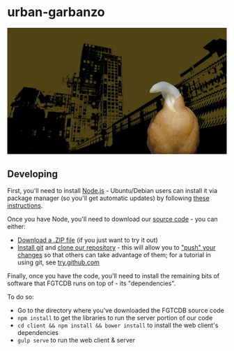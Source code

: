 # urban-garbanzo

![urban garbanzo](urban-garbanzo.jpg)

## Developing

First, you'll need to install [Node.js](https://nodejs.org/en/download/) - Ubuntu/Debian users can install it via package manager (so you'll get automatic updates) by following [these instructions](https://nodejs.org/en/download/package-manager/#debian-and-ubuntu-based-linux-distributions).

Once you have Node, you'll need to download our [source code](https://en.wikipedia.org/wiki/Source_code) - you can either:
* [Download a .ZIP file](./archive/master.zip) (if you just want to try it out)
* [Install git](https://help.github.com/articles/set-up-git/) and [clone our repository](https://help.github.com/articles/which-remote-url-should-i-use/) - this will allow you to ["push" your changes](https://help.github.com/articles/pushing-to-a-remote/) so that others can take advantage of them; for a tutorial in using git, see [try.github.com](http://try.github.com/)

Finally, once you have the code, you'll need to install the remaining bits of software that FGTCDB runs on top of - its "dependencies".

To do so:
* Go to the directory where you've downloaded the FGTCDB source code
* `npm install` to get the libraries to run the server portion of our code
* `cd client && npm install && bower install` to install the web client's dependencies
* `gulp serve` to run the web client & server